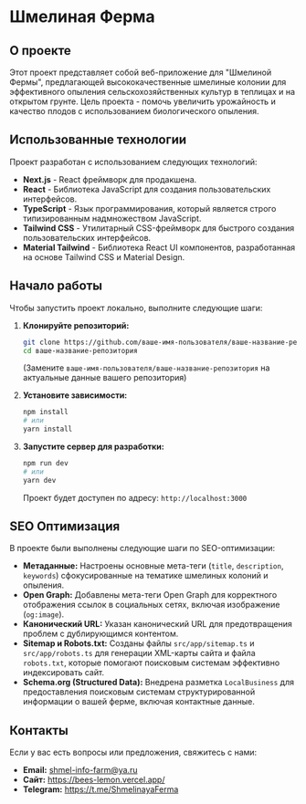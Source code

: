 # Шмелиная Ферма

## О проекте

Этот проект представляет собой веб-приложение для "Шмелиной Фермы", предлагающей высококачественные шмелиные колонии для эффективного опыления сельскохозяйственных культур в теплицах и на открытом грунте. Цель проекта - помочь увеличить урожайность и качество плодов с использованием биологического опыления.

## Использованные технологии

Проект разработан с использованием следующих технологий:

*   **Next.js** - React фреймворк для продакшена.
*   **React** - Библиотека JavaScript для создания пользовательских интерфейсов.
*   **TypeScript** - Язык программирования, который является строго типизированным надмножеством JavaScript.
*   **Tailwind CSS** - Утилитарный CSS-фреймворк для быстрого создания пользовательских интерфейсов.
*   **Material Tailwind** - Библиотека React UI компонентов, разработанная на основе Tailwind CSS и Material Design.

## Начало работы

Чтобы запустить проект локально, выполните следующие шаги:

1.  **Клонируйте репозиторий:**
    ```bash
    git clone https://github.com/ваше-имя-пользователя/ваше-название-репозитория.git
    cd ваше-название-репозитория
    ```
    (Замените `ваше-имя-пользователя/ваше-название-репозитория` на актуальные данные вашего репозитория)

2.  **Установите зависимости:**
    ```bash
    npm install
    # или
    yarn install
    ```

3.  **Запустите сервер для разработки:**
    ```bash
    npm run dev
    # или
    yarn dev
    ```
    Проект будет доступен по адресу: `http://localhost:3000`

## SEO Оптимизация

В проекте были выполнены следующие шаги по SEO-оптимизации:

*   **Метаданные:** Настроены основные мета-теги (`title`, `description`, `keywords`) сфокусированные на тематике шмелиных колоний и опыления.
*   **Open Graph:** Добавлены мета-теги Open Graph для корректного отображения ссылок в социальных сетях, включая изображение (`og:image`).
*   **Канонический URL:** Указан канонический URL для предотвращения проблем с дублирующимся контентом.
*   **Sitemap и Robots.txt:** Созданы файлы `src/app/sitemap.ts` и `src/app/robots.ts` для генерации XML-карты сайта и файла `robots.txt`, которые помогают поисковым системам эффективно индексировать сайт.
*   **Schema.org (Structured Data):** Внедрена разметка `LocalBusiness` для предоставления поисковым системам структурированной информации о вашей ферме, включая контактные данные.

## Контакты

Если у вас есть вопросы или предложения, свяжитесь с нами:

*   **Email:** shmel-info-farm@ya.ru
*   **Сайт:** https://bees-lemon.vercel.app/
*   **Telegram:** https://t.me/ShmelinayaFerma